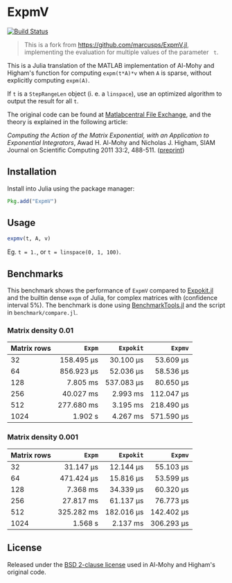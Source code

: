 # ExpmV

[![Build Status](https://travis-ci.org/matteoacrossi/ExpmV.jl.svg?branch=master)](https://travis-ci.org/matteoacrossi/ExpmV.jl)

> This is a fork from https://github.com/marcusps/ExpmV.jl, implementing the evaluation for multiple values of the parameter ` t`.

This is a Julia translation of the MATLAB implementation of Al-Mohy and Higham's
function for computing `expm(t*A)*v` when `A` is sparse, without explicitly computing `expm(A)`.

If `t` is a `StepRangeLen` object (i. e. a `linspace`), use an optimized algorithm to output the result for all `t`.

The original code can be found at [Matlabcentral File Exchange](http://www.mathworks.com/matlabcentral/fileexchange/29576-matrix-exponential-times-a-vector/all_files), and the theory is explained in the following article:

*Computing the Action of the Matrix Exponential, with an Application to Exponential Integrators*, Awad H. Al-Mohy and Nicholas J. Higham, SIAM Journal on Scientific Computing 2011 33:2, 488-511. ([preprint](http://eprints.ma.man.ac.uk/1426/))

## Installation

Install into Julia using the package manager:

```julia
Pkg.add("ExpmV")
```

 ## Usage

```julia
expmv(t, A, v)
```

Eg. `t = 1.`, or `t = linspace(0, 1, 100)`.

## Benchmarks

This benchmark shows the performance of `ExpmV` compared to [Expokit.jl](https://github.com/acroy/Expokit.jl) and the builtin dense `expm` of Julia, for complex matrices with  (confidence interval 5%). The benchmark is done using [BenchmarkTools.jl](https://github.com/JuliaCI/BenchmarkTools.jl) and the script in `benchmark/compare.jl`.

### Matrix density 0.01
| Matrix rows                   |  `Expm` | `Expokit` | `Expmv`               |
|-----------------------|---------:|-----------:|-------:|
| 32      | 158.495 μs  |  30.100 μs  |  53.609 μs|
| 64      | 856.923 μs  |  52.036 μs  |  58.536 μs|
| 128     |   7.805 ms  | 537.083 μs  |  80.650 μs|
| 256     |  40.027 ms  |   2.993 ms  | 112.047 μs|
| 512     | 277.680 ms  |   3.195 ms  | 218.490 μs|
| 1024    |    1.902 s  |   4.267 ms  | 571.590 μs|

### Matrix density 0.001
| Matrix rows                   |  `Expm` | `Expokit` | `Expmv`               |
|-----------------------|---------:|-----------:|-------:|
| 32      |  31.147 μs  | 12.144 μs  | 55.103 μs |
| 64      | 471.424 μs  | 15.816 μs  | 53.599 μs |
| 128     |   7.368 ms  | 34.339 μs  | 60.320 μs |
| 256     |  27.817 ms  | 61.137 μs  | 76.773 μs |
| 512     | 325.282 ms  |182.016 μs  |142.402 μs |
| 1024    |    1.568 s  |  2.137 ms  |306.293 μs |

## License

Released under the [BSD 2-clause license](https://tldrlegal.com/license/bsd-2-clause-license-(freebsd)) used in Al-Mohy and  Higham's original code.
